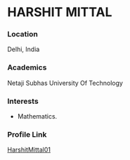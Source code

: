 # HARSHIT MITTAL

### Location

Delhi, India

### Academics

Netaji Subhas University Of Technology

### Interests

- Mathematics.

### Profile Link

[HarshitMittal01](https://github.com/HarshitMittal01)
